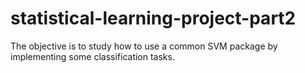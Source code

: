 # statistical-learning-project-part2 

The objective is to study how to use a common SVM package by implementing some classification
tasks.
